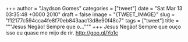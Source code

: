 
+++
author = "Jaydson Gomes"
categories = ["tweet"]
date = "Sat Mar 13 03:35:48 +0000 2010"
draft = false
image = "{TWEET_IMAGE}"
slug = "f12177c594cca4fe8f70eb843aac13d8e90f48c7"
tags = ["tweet"]
title = """Jesus Negão! Sempre que o..."""
+++
Jesus Negão! Sempre que ouço isso eu quase me mijo de rir. http://goo.gl/Yo1c
